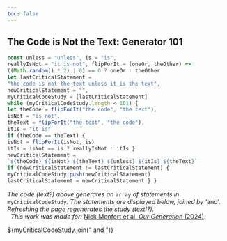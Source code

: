 ```yaml
---
toc: false
---
```

## The Code is Not the Text: Generator 101
```js echo
const unless = "unless", is = "is",
reallyIsNot = "it is not", flipForIt = (oneOr, theOther) =>
((Math.random() * 2) | 0) == 0 ? oneOr : theOther
let lastCriticalStatement =
"the code is not the text unless it is the text",
newCriticalStatement = "",
myCriticalCodeStudy = [lastCriticalStatement]
while (myCriticalCodeStudy.length < 101) {
let theCode = flipForIt("the code", "the text"),
isNot = "is not",
theText = flipForIt("the text", "the code"),
itIs = "it is"
if (theCode == theText) {
isNot = flipForIt(isNot, is)
itIs = isNot == is ? reallyIsNot : itIs }
newCriticalStatement =
`${theCode} ${isNot} ${theText} ${unless} ${itIs} ${theText}`
if (newCriticalStatement != lastCriticalStatement) {
myCriticalCodeStudy.push(newCriticalStatement)
lastCriticalStatement = newCriticalStatement } }
```
*The code (text?) above generates an* `array` *of statements in* `myCriticalCodeStudy`*. The statements are displayed below, joined by* ‘and’. *Refreshing the page regenerates the study (text!?).
<br>&nbsp;&nbsp;This work was made for:* [Nick Monfort et al. *Our Generation* (2024)](https://badquar.to/publications/our_generation.html).
<p>${myCriticalCodeStudy.join(" and ")}</p>